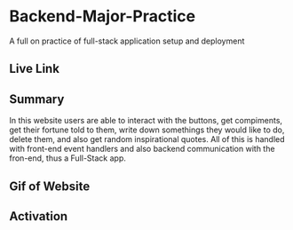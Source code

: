 # Backend-Major-Practice
A full on practice of full-stack application setup and deployment

## Live Link

## Summary 
In this website users are able to interact with the buttons, get compiments, get their fortune told to them, write down somethings they would like to do, delete them, and also get random inspirational quotes. All of this is handled with front-end event handlers and also backend communication with the fron-end, thus a Full-Stack app.

## Gif of Website

## Activation

